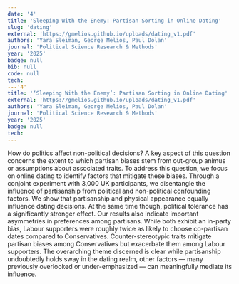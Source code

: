 ```yaml
---
date: '4'
title: 'Sleeping With the Enemy: Partisan Sorting in Online Dating'
slug: 'dating'
external: 'https://gmelios.github.io/uploads/dating_v1.pdf'
authors: 'Yara Sleiman, George Melios, Paul Dolan'
journal: 'Political Science Research & Methods'
year: '2025'
badge: null
bib: null
code: null
tech:
---'4'
title: '‘Sleeping With the Enemy’: Partisan Sorting in Online Dating'
external: 'https://gmelios.github.io/uploads/dating_v1.pdf'
authors: 'Yara Sleiman, George Melios, Paul Dolan'
journal: 'Political Science Research & Methods'
year: '2025'
badge: null
tech:
---
```


How do politics affect non-political decisions? A key aspect of this question concerns the extent to which partisan biases stem from out-group animus or assumptions about associated traits. To address this question, we focus on online dating to identify factors that mitigate these biases. Through a conjoint experiment with 3,000 UK participants, we disentangle the influence of partisanship from political and non-political confounding factors. We show that partisanship and physical appearance equally influence dating decisions. At the same time though, political tolerance has a significantly stronger effect. Our results also indicate important asymmetries in preferences among partisans. While both exhibit an in-party bias, Labour supporters were roughly twice as likely to choose co-partisan dates compared to Conservatives. Counter-stereotypic traits mitigate partisan biases among Conservatives but exacerbate them among Labour supporters. The overarching theme discerned is clear while partisanship undoubtedly holds sway in the dating realm, other factors — many previously overlooked or under-emphasized — can meaningfully mediate its influence.
